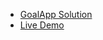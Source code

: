 * [GoalApp Solution][goalapp]
* [Live Demo][goalapp-live]

[goalapp]: https://github.com/appacademy/GoalApp
[goalapp-live]: http://aa-goalapp.herokuapp.com
